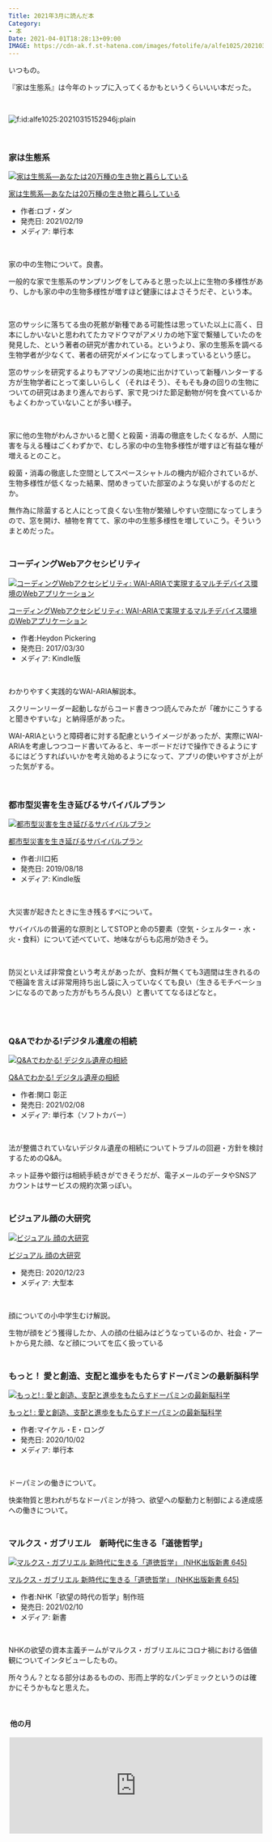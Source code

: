 ```yaml
---
Title: 2021年3月に読んだ本
Category:
- 本
Date: 2021-04-01T18:28:13+09:00
IMAGE: https://cdn-ak.f.st-hatena.com/images/fotolife/a/alfe1025/20210315/20210315152946.jpg
---
```


<p>いつもの。</p>
<p>『家は生態系』は今年のトップに入ってくるかもというくらいいい本だった。</p>
<p> </p>
<p><img src="https://cdn-ak.f.st-hatena.com/images/fotolife/a/alfe1025/20210315/20210315152946.jpg" alt="f:id:alfe1025:20210315152946j:plain" title="" class="hatena-fotolife" itemprop="image" /></p>
<p> </p>

### 家は生態系 

<div class="freezed">
<div class="external-link-detail"><a href="https://www.amazon.co.jp/exec/obidos/ASIN/4826902239/ab1025-22/"><img src="https://m.media-amazon.com/images/I/51YvtQT4JVL.jpg" class="external-link-detail-image" alt="家は生態系―あなたは20万種の生き物と暮らしている" title="家は生態系―あなたは20万種の生き物と暮らしている" /></a>
<div class="external-link-detail-info">
<p class="external-link-detail-title"><a href="https://www.amazon.co.jp/exec/obidos/ASIN/4826902239/ab1025-22/">家は生態系―あなたは20万種の生き物と暮らしている</a></p>
<ul>
<li><span class="external-link-detail-label">作者:</span>ロブ・ダン</li>
<li><span class="external-link-detail-label">発売日:</span> 2021/02/19</li>
<li><span class="external-link-detail-label">メディア:</span> 単行本</li>
</ul>
</div>
<div class="external-link-detail-foot"> </div>
</div>
</div>
<p>家の中の生物について。良書。</p>
<p>一般的な家で生態系のサンプリングをしてみると思った以上に生物の多様性があり、しかも家の中の生物多様性が増すほど健康にはよさそうだぞ、という本。</p>
<p> </p>
<p>窓のサッシに落ちてる虫の死骸が新種である可能性は思っていた以上に高く、日本にしかいないと思われてたカマドウマがアメリカの地下室で繫殖していたのを発見した、という著者の研究が書かれている。というより、家の生態系を調べる生物学者が少なくて、著者の研究がメインになってしまっているという感じ。</p>
<p>窓のサッシを研究するよりもアマゾンの奥地に出かけていって新種ハンターする方が生物学者にとって楽しいらしく（それはそう）、そもそも身の回りの生物についての研究はあまり進んでおらず、家で見つけた節足動物が何を食べているかもよくわかっていないことが多い様子。</p>
<p> </p>
<p>家に他の生物がわんさかいると聞くと殺菌・消毒の徹底をしたくなるが、人間に害を与える種はごくわずかで、むしろ家の中の生物多様性が増すほど有益な種が増えるとのこと。</p>
<p>殺菌・消毒の徹底した空間としてスペースシャトルの機内が紹介されているが、生物多様性が低くなった結果、閉めきっていた部室のような臭いがするのだとか。</p>
<p>無作為に除菌すると人にとって良くない生物が繁殖しやすい空間になってしまうので、窓を開け、植物を育てて、家の中の生態多様性を増していこう。そういうまとめだった。</p>

### <br />コーディングWebアクセシビリティ 

<div class="freezed">
<div class="external-link-detail"><a href="https://www.amazon.co.jp/exec/obidos/ASIN/B06XWC1TWC/ab1025-22/"><img src="https://m.media-amazon.com/images/I/51YK4GiH8SL.jpg" class="external-link-detail-image" alt="コーディングWebアクセシビリティ: WAI-ARIAで実現するマルチデバイス環境のWebアプリケーション" title="コーディングWebアクセシビリティ: WAI-ARIAで実現するマルチデバイス環境のWebアプリケーション" /></a>
<div class="external-link-detail-info">
<p class="external-link-detail-title"><a href="https://www.amazon.co.jp/exec/obidos/ASIN/B06XWC1TWC/ab1025-22/">コーディングWebアクセシビリティ: WAI-ARIAで実現するマルチデバイス環境のWebアプリケーション</a></p>
<ul>
<li><span class="external-link-detail-label">作者:</span>Heydon Pickering</li>
<li><span class="external-link-detail-label">発売日:</span> 2017/03/30</li>
<li><span class="external-link-detail-label">メディア:</span> Kindle版</li>
</ul>
</div>
<div class="external-link-detail-foot"> </div>
</div>
</div>
<p>わかりやすく実践的なWAI-ARIA解説本。</p>
<p>スクリーンリーダー起動しながらコード書きつつ読んでみたが「確かにこうすると聞きやすいな」と納得感があった。</p>
<p>WAI-ARIAというと障碍者に対する配慮というイメージがあったが、実際にWAI-ARIAを考慮しつつコード書いてみると、キーボードだけで操作できるようにするにはどうすればいいかを考え始めるようになって、アプリの使いやすさが上がった気がする。</p>
<p> </p>

### 都市型災害を生き延びるサバイバルプラン　

<div class="freezed">
<div class="external-link-detail"><a href="https://www.amazon.co.jp/exec/obidos/ASIN/B07WFR9GLK/ab1025-22/"><img src="https://m.media-amazon.com/images/I/51SC-eAT4SL.jpg" class="external-link-detail-image" alt="都市型災害を生き延びるサバイバルプラン" title="都市型災害を生き延びるサバイバルプラン" /></a>
<div class="external-link-detail-info">
<p class="external-link-detail-title"><a href="https://www.amazon.co.jp/exec/obidos/ASIN/B07WFR9GLK/ab1025-22/">都市型災害を生き延びるサバイバルプラン</a></p>
<ul>
<li><span class="external-link-detail-label">作者:</span>川口拓</li>
<li><span class="external-link-detail-label">発売日:</span> 2019/08/18</li>
<li><span class="external-link-detail-label">メディア:</span> Kindle版</li>
</ul>
</div>
<div class="external-link-detail-foot"> </div>
</div>
</div>
<p>大災害が起きたときに生き残るすべについて。</p>
<p>サバイバルの普遍的な原則としてSTOPと命の5要素（空気・シェルター・水・火・食料）について述べていて、地味ながらも応用が効きそう。</p>
<p> </p>
<p>防災といえば非常食という考えがあったが、食料が無くても3週間は生きれるので極論を言えば非常用持ち出し袋に入っていなくても良い（生きるモチベーションになるのであった方がもちろん良い）と書いててなるほどなと。</p>
<p> </p>

### <br />Q&amp;Aでわかる!デジタル遺産の相続

<div class="freezed">
<div class="external-link-detail"><a href="https://www.amazon.co.jp/exec/obidos/ASIN/4322138446/ab1025-22/"><img src="https://m.media-amazon.com/images/I/51AklCZPCqL.jpg" class="external-link-detail-image" alt="Q&amp;Aでわかる! デジタル遺産の相続" title="Q&amp;Aでわかる! デジタル遺産の相続" /></a>
<div class="external-link-detail-info">
<p class="external-link-detail-title"><a href="https://www.amazon.co.jp/exec/obidos/ASIN/4322138446/ab1025-22/">Q&amp;Aでわかる! デジタル遺産の相続</a></p>
<ul>
<li><span class="external-link-detail-label">作者:</span>関口 彰正</li>
<li><span class="external-link-detail-label">発売日:</span> 2021/02/08</li>
<li><span class="external-link-detail-label">メディア:</span> 単行本（ソフトカバー）</li>
</ul>
</div>
<div class="external-link-detail-foot"> </div>
</div>
</div>
<p>法が整備されていないデジタル遺産の相続についてトラブルの回避・方針を検討するためのQ&amp;A。</p>
<p>ネット証券や銀行は相続手続きができそうだが、電子メールのデータやSNSアカウントはサービスの規約次第っぽい。</p>

### <br />ビジュアル顔の大研究

<div class="freezed">
<div class="external-link-detail"><a href="https://www.amazon.co.jp/exec/obidos/ASIN/4621305573/ab1025-22/"><img src="https://m.media-amazon.com/images/I/51OEqiFVn9L.jpg" class="external-link-detail-image" alt="ビジュアル 顔の大研究" title="ビジュアル 顔の大研究" /></a>
<div class="external-link-detail-info">
<p class="external-link-detail-title"><a href="https://www.amazon.co.jp/exec/obidos/ASIN/4621305573/ab1025-22/">ビジュアル 顔の大研究</a></p>
<ul>
<li><span class="external-link-detail-label">発売日:</span> 2020/12/23</li>
<li><span class="external-link-detail-label">メディア:</span> 大型本</li>
</ul>
</div>
<div class="external-link-detail-foot"> </div>
</div>
</div>
<p>顔についての小中学生むけ解説。</p>
<p>生物が顔をどう獲得したか、人の顔の仕組みはどうなっているのか、社会・アートから見た顔、など顔についてを広く扱っている</p>

### <br />もっと！ 愛と創造、支配と進歩をもたらすドーパミンの最新脳科学

<div class="freezed">
<div class="external-link-detail"><a href="https://www.amazon.co.jp/exec/obidos/ASIN/4772695702/ab1025-22/"><img src="https://m.media-amazon.com/images/I/41Btr4KQ-zL.jpg" class="external-link-detail-image" alt="もっと! : 愛と創造、支配と進歩をもたらすドーパミンの最新脳科学" title="もっと! : 愛と創造、支配と進歩をもたらすドーパミンの最新脳科学" /></a>
<div class="external-link-detail-info">
<p class="external-link-detail-title"><a href="https://www.amazon.co.jp/exec/obidos/ASIN/4772695702/ab1025-22/">もっと! : 愛と創造、支配と進歩をもたらすドーパミンの最新脳科学</a></p>
<ul>
<li><span class="external-link-detail-label">作者:</span>マイケル・E・ロング</li>
<li><span class="external-link-detail-label">発売日:</span> 2020/10/02</li>
<li><span class="external-link-detail-label">メディア:</span> 単行本</li>
</ul>
</div>
<div class="external-link-detail-foot"> </div>
</div>
</div>
<p>ドーパミンの働きについて。</p>
<p>快楽物質と思われがちなドーパミンが持つ、欲望への駆動力と制御による達成感への働きについて。</p>

### <br />マルクス・ガブリエル　新時代に生きる「道徳哲学」

<div class="freezed">
<div class="external-link-detail"><a href="https://www.amazon.co.jp/exec/obidos/ASIN/4140886455/ab1025-22/"><img src="https://m.media-amazon.com/images/I/51ogI53TWBL.jpg" class="external-link-detail-image" alt="マルクス・ガブリエル 新時代に生きる「道徳哲学」 (NHK出版新書 645)" title="マルクス・ガブリエル 新時代に生きる「道徳哲学」 (NHK出版新書 645)" /></a>
<div class="external-link-detail-info">
<p class="external-link-detail-title"><a href="https://www.amazon.co.jp/exec/obidos/ASIN/4140886455/ab1025-22/">マルクス・ガブリエル 新時代に生きる「道徳哲学」 (NHK出版新書 645)</a></p>
<ul>
<li><span class="external-link-detail-label">作者:</span>NHK「欲望の時代の哲学」制作班</li>
<li><span class="external-link-detail-label">発売日:</span> 2021/02/10</li>
<li><span class="external-link-detail-label">メディア:</span> 新書</li>
</ul>
</div>
<div class="external-link-detail-foot"> </div>
</div>
</div>
<p>NHKの欲望の資本主義チームがマルクス・ガブリエルにコロナ禍における価値観についてインタビューしたもの。</p>
<p>所々うん？となる部分はあるものの、形而上学的なパンデミックというのは確かにそうかもなと思えた。</p>
<p> </p>
<h4> 他の月</h4>
<p><iframe src="https://hatenablog-parts.com/embed?url=https%3A%2F%2Fblog.alfebelow.com%2Fentry%2F2021%2F03%2F02%2F2021%25E5%25B9%25B42%25E6%259C%2588%25E3%2581%25AB%25E8%25AA%25AD%25E3%2582%2593%25E3%2581%25A0%25E6%259C%25AC" title="2021年2月に読んだ本 - FUN YOU BLOG" class="embed-card embed-blogcard" scrolling="no" frameborder="0" style="display: block; width: 100%; height: 190px; max-width: 500px; margin: auto;"></iframe></p>
<p> </p>

